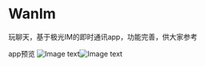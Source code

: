# WanIm
玩聊天，基于极光IM的即时通讯app，功能完善，供大家参考

app预览
![Image text](https://github.com/979451341/WanIm/blob/master/img/%E5%BE%AE%E4%BF%A1%E5%9B%BE%E7%89%87_20190917100534.jpg)![Image text](https://github.com/979451341/WanIm/blob/master/img/%E5%BE%AE%E4%BF%A1%E5%9B%BE%E7%89%87_20190917100553.jpg)
